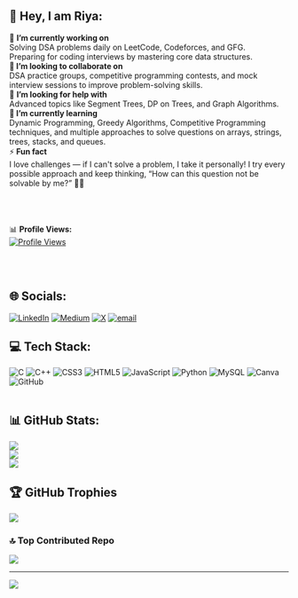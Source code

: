 ## 💫 Hey, I am Riya:
🔭 <b>I’m currently working on</b><br>Solving DSA problems daily on LeetCode, Codeforces, and GFG.<br>Preparing for coding interviews by mastering core data structures.<br>🤝<b> I’m looking to collaborate on</b><br>DSA practice groups, competitive programming contests, and mock interview sessions to improve problem-solving skills.<br>🤔 <b>I’m looking for help with</b><br>Advanced topics like Segment Trees, DP on Trees, and Graph Algorithms.<br>🌱<b> I’m currently learning</b><br>Dynamic Programming, Greedy Algorithms, Competitive Programming techniques, and multiple approaches to solve questions on arrays, strings, trees, stacks, and queues.<br>⚡<b> Fun fact</b><br>I love challenges — if I can't solve a problem, I take it personally! I try every possible approach and keep thinking, “How can this question not be solvable by me?” 💪🧠<br><br><br><br>

<p dir="auto">📊 <strong>Profile Views:</strong><br>
<a target="_blank" rel="noopener noreferrer nofollow" href="https://camo.githubusercontent.com/81e7235536c1676a3e08ad420d3e64d8237a07e9fc6894e2bd7cfaaeb0e4a0b1/68747470733a2f2f6b6f6d617265762e636f6d2f67687076632f3f757365726e616d653d616268696e6176323331323230323132333426636f6c6f723d626c7565"><img src="https://camo.githubusercontent.com/81e7235536c1676a3e08ad420d3e64d8237a07e9fc6894e2bd7cfaaeb0e4a0b1/68747470733a2f2f6b6f6d617265762e636f6d2f67687076632f3f757365726e616d653d616268696e6176323331323230323132333426636f6c6f723d626c7565" alt="Profile Views" data-canonical-src="https://komarev.com/ghpvc/?username=abhinav23122021234&amp;color=blue" style="max-width: 100%;"></a></p>
<br>
<br>

## 🌐 Socials:
[![LinkedIn](https://img.shields.io/badge/LinkedIn-%230077B5.svg?logo=linkedin&logoColor=white)](https://linkedin.com/in/https://www.linkedin.com/in/riya-katiyar-274a54240/) [![Medium](https://img.shields.io/badge/Medium-12100E?logo=medium&logoColor=white)](https://medium.com/@https://medium.com/@katiyarriya4532) [![X](https://img.shields.io/badge/X-black.svg?logo=X&logoColor=white)](https://x.com/https://x.com/Riyakatiyar90) [![email](https://img.shields.io/badge/Email-D14836?logo=gmail&logoColor=white)](mailto:katiyarriya4532@gmail.com) 

## 💻 Tech Stack:
![C](https://img.shields.io/badge/c-%2300599C.svg?style=plastic&logo=c&logoColor=white) ![C++](https://img.shields.io/badge/c++-%2300599C.svg?style=plastic&logo=c%2B%2B&logoColor=white) ![CSS3](https://img.shields.io/badge/css3-%231572B6.svg?style=plastic&logo=css3&logoColor=white) ![HTML5](https://img.shields.io/badge/html5-%23E34F26.svg?style=plastic&logo=html5&logoColor=white) ![JavaScript](https://img.shields.io/badge/javascript-%23323330.svg?style=plastic&logo=javascript&logoColor=%23F7DF1E) ![Python](https://img.shields.io/badge/python-3670A0?style=plastic&logo=python&logoColor=ffdd54) ![MySQL](https://img.shields.io/badge/mysql-4479A1.svg?style=plastic&logo=mysql&logoColor=white) ![Canva](https://img.shields.io/badge/Canva-%2300C4CC.svg?style=plastic&logo=Canva&logoColor=white) ![GitHub](https://img.shields.io/badge/github-%23121011.svg?style=plastic&logo=github&logoColor=white)
<br>
<br>
## 📊 GitHub Stats:
![](https://github-readme-stats.vercel.app/api?username=Riyakatiyar9090&theme=tokyonight&hide_border=false&include_all_commits=true&count_private=true)<br/>
![](https://nirzak-streak-stats.vercel.app/?user=Riyakatiyar9090&theme=tokyonight&hide_border=false)<br/>
![](https://github-readme-stats.vercel.app/api/top-langs/?username=Riyakatiyar9090&theme=tokyonight&hide_border=false&include_all_commits=true&count_private=true&layout=compact)

## 🏆 GitHub Trophies
![](https://github-profile-trophy.vercel.app/?username=Riyakatiyar9090&theme=dracula&no-frame=false&no-bg=false&margin-w=4)

### 🔝 Top Contributed Repo
![](https://github-contributor-stats.vercel.app/api?username=Riyakatiyar9090&limit=5&theme=dark&combine_all_yearly_contributions=true)

---
[![](https://visitcount.itsvg.in/api?id=Riyakatiyar9090&icon=0&color=6)](https://visitcount.itsvg.in)

<!-- Proudly created with GPRM ( https://gprm.itsvg.in ) -->
